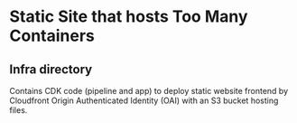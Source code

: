 # Static Site that hosts Too Many Containers

## Infra directory
Contains CDK code (pipeline and app) to deploy static website frontend by Cloudfront Origin Authenticated Identity (OAI) with an S3 bucket hosting files.
